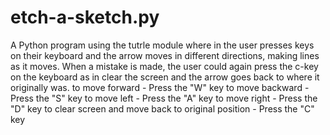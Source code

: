 # etch-a-sketch.py
A Python program using the tutrle module where in the user presses keys on their keyboard and the arrow moves in different directions, making lines as it moves.
When a mistake is made, the user could again press the c-key on the keyboard as in clear the screen and the arrow goes back to where it originally was.
to move forward - Press the "W" key
to move backward - Press the "S" key
to move left - Press the "A" key
to move right - Press the "D" key
to clear screen and move back to original position - Press the "C" key
